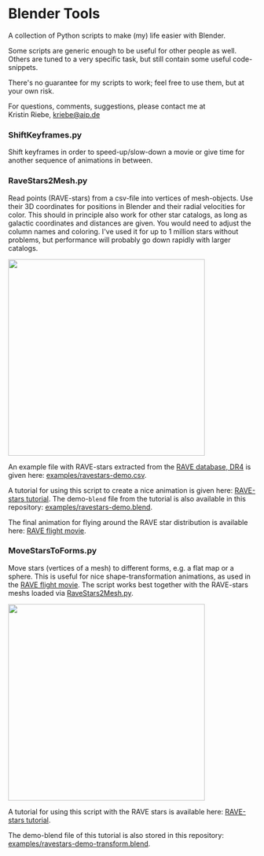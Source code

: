 

Blender Tools
==============

A collection of Python scripts to make (my) life easier with Blender.

Some scripts are generic enough to be useful for other people as well. Others are tuned to a very specific task, but still contain some useful code-snippets.

There's no guarantee for my scripts to work; feel free to use them, but at your own risk.

For questions, comments, suggestions, please contact me at    
Kristin Riebe, kriebe@aip.de


### ShiftKeyframes.py
Shift keyframes in order to speed-up/slow-down a movie
or give time for another sequence of animations in between.

### RaveStars2Mesh.py
Read points (RAVE-stars) from a csv-file into vertices of mesh-objects.
Use their 3D coordinates for positions in Blender and their 
radial velocities for color. This should in principle also work for other star catalogs, as long as galactic coordinates and distances are given. You would need to adjust the column names and coloring.
I've used it for up to 1 million stars without problems, but performance will probably go down rapidly with larger catalogs.

[<img style="width: 400px;" src="https://www.rave-survey.org/project/wp-content/uploads/ravestars-map-zoomout-2d.png"/>](https://www.rave-survey.org/project/wp-content/uploads/ravestars-map-zoomout-2d.png)

An example file with RAVE-stars extracted from the [RAVE database, DR4](https://www.rave-survey.org/query) is given here:
[examples/ravestars-demo.csv](examples/ravestars-demo.csv).

A tutorial for using this script to create a nice animation is given here:
[RAVE-stars tutorial](https://escience.aip.de/visualisation/movies/blender-ravestars/).
The demo-`blend` file from the tutorial is also available in this repository:
[examples/ravestars-demo.blend](examples/ravestars-demo.blend).

The final animation for flying around the RAVE star distribution is available here: [RAVE flight movie](https://www.rave-survey.org/project/gallery/movies/#RAVE-flight).

### MoveStarsToForms.py
Move stars (vertices of a mesh) to different forms, e.g. a flat map or a sphere. This is useful for nice shape-transformation animations, as used in the [RAVE flight movie](https://www.rave-survey.org/project/gallery/movies/#RAVE-flight). The script works best together with the RAVE-stars meshs loaded via [RaveStars2Mesh.py](RaveStars2Mesh.py).

[<img style="width: 400px;" src="https://escience.aip.de/img/vis/ravestars-transforms.png"/>](https://escience.aip.de/img/vis/ravestars-transforms.png)

A tutorial for using this script with the RAVE stars is available here:
[RAVE-stars tutorial](https://escience.aip.de/visualisation/movies/blender-ravestars-transformations/).

The demo-blend file of this tutorial is also stored in this repository:
[examples/ravestars-demo-transform.blend](examples/ravestars-demo-transform.blend).